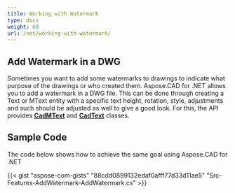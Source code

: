 ```yaml
---
title: Working with Watermark
type: docs
weight: 60
url: /net/working-with-watermark/
---
```


## **Add Watermark in a DWG**

Sometimes you want to add some watermarks to drawings to indicate what purpose of the drawings or who created them. Aspose.CAD for .NET allows you to add a watermark in a DWG file. This can be done through creating a Text or MText entity with a specific text height, rotation, style, adjustments and such should be adjusted as well to give a good look. For this, the API provides [**CadMText**](https://apireference.aspose.com/cad/net/aspose.cad.fileformats.cad.cadobjects/cadmtext) and [**CadText**](https://apireference.aspose.com/cad/net/aspose.cad.fileformats.cad.cadobjects/cadtext) classes.

## Sample Code

The code below shows how to achieve the same goal using Aspose.CAD for .NET

{{< gist "aspose-com-gists" "88cdd0899132edaf0afff77d33d11ae5" "Src-Features-AddWatermark-AddWatermark.cs" >}}
